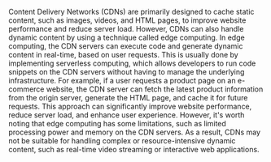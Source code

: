 Content Delivery Networks (CDNs) are primarily designed to cache static content, such as images, videos, and HTML pages, to improve website performance and reduce server load. However, CDNs can also handle dynamic content by using a technique called edge computing. In edge computing, the CDN servers can execute code and generate dynamic content in real-time, based on user requests. This is usually done by implementing serverless computing, which allows developers to run code snippets on the CDN servers without having to manage the underlying infrastructure. For example, if a user requests a product page on an e-commerce website, the CDN server can fetch the latest product information from the origin server, generate the HTML page, and cache it for future requests. This approach can significantly improve website performance, reduce server load, and enhance user experience. However, it's worth noting that edge computing has some limitations, such as limited processing power and memory on the CDN servers. As a result, CDNs may not be suitable for handling complex or resource-intensive dynamic content, such as real-time video streaming or interactive web applications.